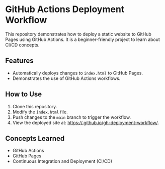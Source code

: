 # GitHub Actions Deployment Workflow

This repository demonstrates how to deploy a static website to GitHub Pages using GitHub Actions. It is a beginner-friendly project to learn about CI/CD concepts.

## Features
- Automatically deploys changes to `index.html` to GitHub Pages.
- Demonstrates the use of GitHub Actions workflows.

## How to Use
1. Clone this repository.
2. Modify the `index.html` file.
3. Push changes to the `main` branch to trigger the workflow.
4. View the deployed site at: [https://<username>.github.io/gh-deployment-workflow/](https://<username>.github.io/gh-deployment-workflow/).

## Concepts Learned
- GitHub Actions
- GitHub Pages
- Continuous Integration and Deployment (CI/CD)

